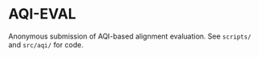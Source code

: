 # AQI-EVAL

Anonymous submission of AQI-based alignment evaluation. See `scripts/` and `src/aqi/` for code.
